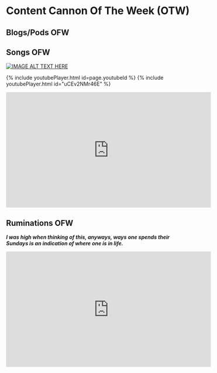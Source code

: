# Content Cannon Of The Week (OTW) 

## Blogs/Pods OFW

## Songs OFW

[![IMAGE ALT TEXT HERE](https://img.youtube.com/vi/uCEv2NMr46E/maxresdefault.jpg)](https://www.youtube.com/watch?v=uCEv2NMr46E)

{% include youtubePlayer.html id=page.youtubeId %}
{% include youtubePlayer.html id="uCEv2NMr46E" %}

<iframe width="560" height="315" src="https://www.youtube.com/embed/uCEv2NMr46E" frameborder="0" allow="autoplay; encrypted-media" allowfullscreen></iframe>


## Ruminations OFW 

***I was high when thinking of this, anyways, ways one spends their Sundays is an indication of where one is in life.***

<p align = "center">

<iframe width="560" height="315" src="https://www.youtube.com/embed/uCEv2NMr46E" title="YouTube video player" frameborder="0" allow="accelerometer; autoplay; clipboard-write; encrypted-media; gyroscope; picture-in-picture" allowfullscreen></iframe>

</p>

